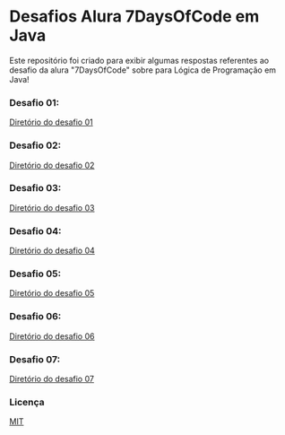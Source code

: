# Desafios Alura 7DaysOfCode em Java

Este repositório foi criado para exibir algumas respostas referentes ao desafio da alura "7DaysOfCode" sobre para Lógica de Programação em Java!

### Desafio 01: 

[Diretório do desafio 01]()

### Desafio 02: 

[Diretório do desafio 02]()

### Desafio 03: 

[Diretório do desafio 03]()

### Desafio 04: 

[Diretório do desafio 04]()

### Desafio 05: 

[Diretório do desafio 05]()

### Desafio 06: 

[Diretório do desafio 06]()

### Desafio 07: 

[Diretório do desafio 07]()

### Licença

[MIT](LICENSE)
